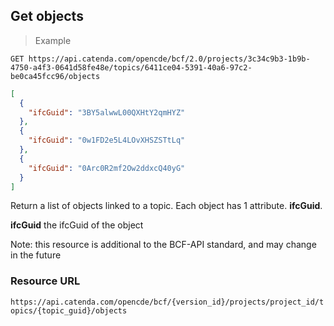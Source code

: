 ## Get objects

> Example

```http
GET https://api.catenda.com/opencde/bcf/2.0/projects/3c34c9b3-1b9b-4750-a4f3-0641d58fe48e/topics/6411ce04-5391-40a6-97c2-be0ca45fcc96/objects
```

```json
[
  {
    "ifcGuid": "3BY5alwwL00QXHtY2qmHYZ"
  },
  {
    "ifcGuid": "0w1FD2e5L4LOvXHSZSTtLq"
  },
  {
    "ifcGuid": "0Arc0R2mf2Ow2ddxcQ40yG"
  }
]
```

Return a list of objects linked to a topic. Each object has 1 attribute. **ifcGuid**.

**ifcGuid** the ifcGuid of the object

Note: this resource is additional to the BCF-API standard, and may change in the future

### Resource URL

`https://api.catenda.com/opencde/bcf/{version_id}/projects/project_id/topics/{topic_guid}/objects`
